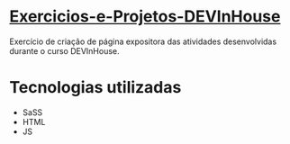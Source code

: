 # [Exercicios-e-Projetos-DEVInHouse](https://lmsilvano.github.io/Exercicios-e-Projetos-DEVInHouse/)
 Exercício de criação de página expositora das atividades desenvolvidas durante o curso DEVInHouse.
 
 # Tecnologias utilizadas
 * SaSS
 * HTML
 * JS
